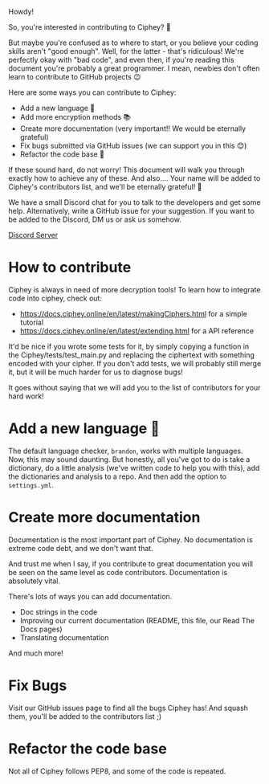 Howdy! 

So, you're interested in contributing to Ciphey? 🤔

But maybe you're confused as to where to start, or you believe your coding skills aren't "good enough". Well, for the latter - that's ridiculous! We're perfectly okay with "bad code", and even then, if you're reading this document you're probably a great programmer. I mean, newbies don't often learn to contribute to GitHub projects 😉

Here are some ways you can contribute to Ciphey:
* Add a new language 🧏
* Add more encryption methods 📚
* Create more documentation (very important‼️  We would be eternally grateful)
* Fix bugs submitted via GitHub issues (we can support you in this 😊)
* Refactor the code base 🥺

If these sound hard, do not worry! This document will walk you through exactly how to achieve any of these. And also.... Your name will be added to Ciphey's contributors list, and we'll be eternally grateful! 🙏


We have a small Discord chat for you to talk to the developers and get some help. Alternatively, write a GitHub issue for your suggestion. If you want to be added to the Discord, DM us or ask us somehow.

[Discord Server](https://discord.gg/KfyRUWw)
# How to contribute
Ciphey is always in need of more decryption tools! To learn how to integrate code into ciphey, check out:
* https://docs.ciphey.online/en/latest/makingCiphers.html for a simple tutorial
* https://docs.ciphey.online/en/latest/extending.html for a API reference

It'd be nice if you wrote some tests for it, by simply copying a function in the Ciphey/tests/test_main.py and replacing the ciphertext with something encoded with your cipher. If you don't add tests, we will probably still merge it, but it will be much harder for us to diagnose bugs!

It goes without saying that we will add you to the list of contributors for your hard work!

# Add a new language 🧏
The default language checker, `brandon`, works with multiple languages. Now, this may sound daunting.
But honestly, all you've got to do is take a dictionary, do a little analysis (we've written code to help you with this), add the dictionaries and analysis to a repo. And then add the option to `settings.yml`.

# Create more documentation
Documentation is the most important part of Ciphey. No documentation is extreme code debt, and we don't want that. 

And trust me when I say, if you contribute to great documentation you will be seen on the same level as code contributors. Documentation is absolutely vital.

There's lots of ways you can add documentation.
* Doc strings in the code
* Improving our current documentation (README, this file, our Read The Docs pages)
* Translating documentation

And much more!

# Fix Bugs
Visit our GitHub issues page to find all the bugs Ciphey has! And squash them, you'll be added to the contributors list ;)

# Refactor the code base
Not all of Ciphey follows PEP8, and some of the code is repeated.
